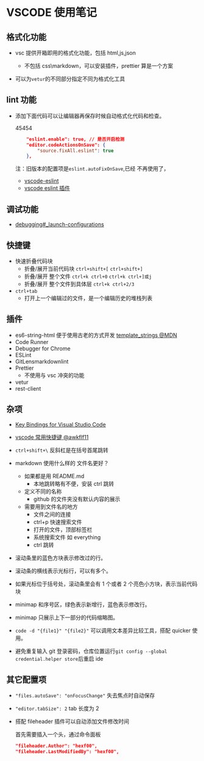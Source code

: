 # VSCODE 使用笔记

## 格式化功能

- vsc 提供开箱即用的格式化功能，包括 html,js,json

  - 不包括 css\markdown，可以安装插件，prettier 算是一个方案

- 可以为`vetur`的不同部分指定不同为格式化工具

## lint 功能

- 添加下面代码可以让编辑器再保存时候自动格式化代码和检查。

  45454

  ```json
      "eslint.enable": true, // 是否开启检测
      "editor.codeActionsOnSave": {
          "source.fixAll.eslint": true
      },
  ```

  注：旧版本的配置项是`eslint.autoFixOnSave`,已经 不再使用了，

  - [vscode-eslint](https://github.com/microsoft/vscode-eslint#settings-migration)
  - [vscode eslint 插件](https://marketplace.visualstudio.com/items?itemName=dbaeumer.vscode-eslint)

## 调试功能

- [debugging#\_launch-configurations](https://code.visualstudio.com/docs/editor/debugging#_launch-configurations)

## 快捷键

- 快速折叠代码块
  - 折叠/展开当前代码块 `ctrl+shift+[` `ctrl+shift+]`
  - 折叠/展开 整个文件 `ctrl+k ctrl+0` `ctrl+k ctrl+]或j`
  - 折叠/展开 整个文件到具体层 `ctrl+k ctrl+2/3`
- `ctrl+tab`
  - 打开上一个编辑过的文件，是一个编辑历史的堆栈列表

## 插件

- es6-string-html 便于使用古老的方式开发 [template_strings @MDN](https://developer.mozilla.org/zh-CN/docs/Web/JavaScript/Reference/template_strings)
- Code Runner
- Debugger for Chrome
- ESLint
- GitLensmarkdownlint
- Prettier
  - 不使用与 vsc 冲突的功能
- vetur
- rest-client

## 杂项

- [Key Bindings for Visual Studio Code](https://code.visualstudio.com/docs/getstarted/keybindings)
- [vscode 常用快捷键 @awkflf11](https://www.cnblogs.com/awkflf11/p/9412344.html)
- `ctrl+shift+\` 反斜杠是在括号首尾跳转
- markdown 使用什么样的 文件名更好？

  - 如果都是用 README.md
    - 本地跳转略有不便，安装 ctrl 跳转
  - 定义不同的名称
    - github 的文件夹没有默认内容的展示
  - 需要用到文件名的地方
    - 文件之间的连接
    - ctrl+p 快速搜索文件
    - 打开的文件，顶部标签栏
    - 系统搜索文件 如 everything
    - ctrl 跳转

- 滚动条里的蓝色方块表示修改过的行。
- 滚动条的横线表示光标行，可以有多个。
- 如果光标位于括号处，滚动条里会有 1 个或者 2 个亮色小方块，表示当前代码块
- minimap 和序号区，绿色表示新增行，蓝色表示修改行。
- minimap 只展示上下一部分的代码缩略图。
- `code -d "{file1}" "{file2}"` 可以调用文本差异比较工具，搭配 quicker 使用。
- 避免重复输入 git 登录密码，仓库位置运行`git config --global credential.helper store`后重启 ide

## 其它配置项

- `"files.autoSave": "onFocusChange"` 失去焦点时自动保存
- `"editor.tabSize": 2` tab 长度为 2
- 搭配 fileheader 插件可以自动添加文件修改时间

  首先需要插入一个头，通过命令面板

  ```json
  "fileheader.Author": "hexf00",
  "fileheader.LastModifiedBy": "hexf00",
  ```
